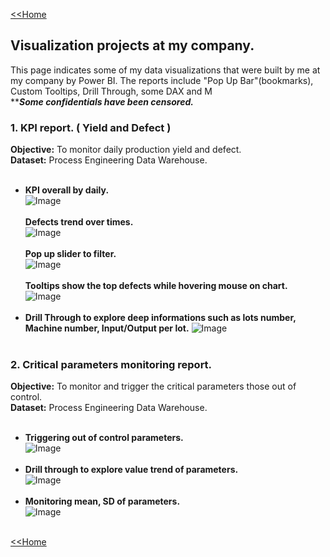 [<<Home](https://pakkawatk.github.io/portfolio)<br />
## Visualization projects at my company.
This page indicates some of my data visualizations that were built by me at my company by Power BI.
The reports include "Pop Up Bar"(bookmarks), Custom Tooltips, Drill Through, some DAX and M<br />
*****Some confidentials have been censored.***<br />

### 1. KPI report. ( Yield and Defect )
**Objective:** To monitor daily production yield and defect.<br />
**Dataset:** Process Engineering Data Warehouse.<br /><br />
 - **KPI overall by daily.**<br />
![Image](https://github.com/Pakkawatk/portfolio/blob/gh-pages/img/bi1.png?raw=true)<br /><br />
**Defects trend over times.**<br />
![Image](https://github.com/Pakkawatk/portfolio/blob/gh-pages/img/bi2.png?raw=true)<br /><br />
**Pop up slider to filter.**<br />
![Image](https://github.com/Pakkawatk/portfolio/blob/gh-pages/img/bi3.png?raw=true)<br /><br />
**Tooltips show the top defects while hovering mouse on chart.**<br />
![Image](https://github.com/Pakkawatk/portfolio/blob/gh-pages/img/bi4.png?raw=true)<br /><br />
 - **Drill Through to explore deep informations such as lots number, Machine number, Input/Output per lot.**
![Image](https://github.com/Pakkawatk/portfolio/blob/gh-pages/img/bi5.jpg?raw=true)<br /><br />

### 2. Critical parameters monitoring report.
**Objective:** To monitor and trigger the critical parameters those out of control.<br />
**Dataset:** Process Engineering Data Warehouse.<br /><br />
 - **Triggering out of control parameters.**<br />
![Image](https://github.com/Pakkawatk/portfolio/blob/gh-pages/img/bi6.jpg?raw=true)<br /><br />
 - **Drill through to explore value trend of parameters.**<br />
![Image](https://github.com/Pakkawatk/portfolio/blob/gh-pages/img/bi8.png?raw=true)<br /><br />
 - **Monitoring mean, SD of parameters.**<br />
![Image](https://github.com/Pakkawatk/portfolio/blob/gh-pages/img/bi7.jpg?raw=true)<br /><br />

[<<Home](https://pakkawatk.github.io/portfolio)<br />
